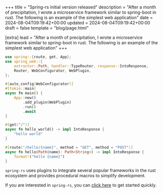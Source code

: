 +++
title = "Spring-rs initial version released"
description = "After a month of precipitation, I wrote a microservice framework similar to spring-boot in rust. The following is an example of the simplest web application"
date = 2024-08-04T09:19:42+00:00
updated = 2024-08-04T09:19:42+00:00
draft = false
template = "blog/page.html"

[extra]
lead = "After a month of precipitation, I wrote a microservice framework similar to spring-boot in rust. The following is an example of the simplest web application"
+++

```rust
use spring::{route, get, App};
use spring_web::{
    extractor::Path, handler::TypeRouter, response::IntoResponse, 
    Router, WebConfigurator, WebPlugin,
};

#[auto_config(WebConfigurator)]
#[tokio::main]
async fn main() {
    App::new()
        .add_plugin(WebPlugin)
        .run()
        .await
}

#[get("/")]
async fn hello_world() -> impl IntoResponse {
    "hello world"
}

#[route("/hello/{name}", method = "GET", method = "POST")]
async fn hello(Path(name): Path<String>) -> impl IntoResponse {
    format!("hello {name}")
}
```

`spring-rs` uses plugins to integrate several popular frameworks in the rust ecosystem and provides procedural macros to simplify development.

If you are interested in `spring-rs`, you can [click here](/docs/getting-started/quick-start/) to get started quickly.